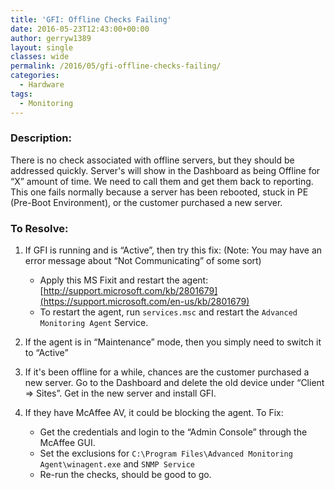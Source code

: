 ```yaml
---
title: 'GFI: Offline Checks Failing'
date: 2016-05-23T12:43:00+00:00
author: gerryw1389
layout: single
classes: wide
permalink: /2016/05/gfi-offline-checks-failing/
categories:
  - Hardware
tags:
  - Monitoring
---
```

<!--more-->

### Description:

There is no check associated with offline servers, but they should be addressed quickly. Server's will show in the Dashboard as being Offline for &#8220;X&#8221; amount of time. We need to call them and get them back to reporting. This one fails normally because a server has been rebooted, stuck in PE (Pre-Boot Environment), or the customer purchased a new server.

### To Resolve:

1. If GFI is running and is &#8220;Active&#8221;, then try this fix: (Note: You may have an error message about &#8220;Not Communicating&#8221; of some sort)

   - Apply this MS Fixit and restart the agent: [http://support.microsoft.com/kb/2801679](https://support.microsoft.com/en-us/kb/2801679)
   - To restart the agent, run `services.msc` and restart the `Advanced Monitoring Agent` Service.

2. If the agent is in &#8220;Maintenance&#8221; mode, then you simply need to switch it to &#8220;Active&#8221;

3. If it's been offline for a while, chances are the customer purchased a new server. Go to the Dashboard and delete the old device under &#8220;Client => Sites&#8221;. Get in the new server and install GFI.

4. If they have McAffee AV, it could be blocking the agent. To Fix:

   - Get the credentials and login to the &#8220;Admin Console&#8221; through the McAffee GUI.
   - Set the exclusions for `C:\Program Files\Advanced Monitoring Agent\winagent.exe` and `SNMP Service`
   - Re-run the checks, should be good to go.